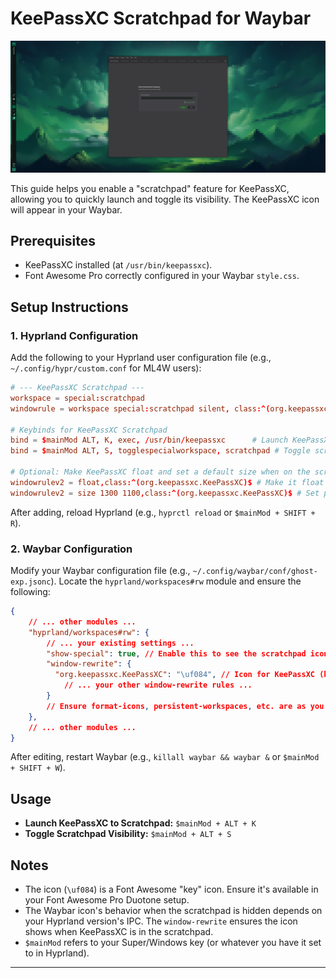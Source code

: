 # KeePassXC Scratchpad for Waybar

![FullScreen-2025-06-13_17-46-03.png](https://raw.githubusercontent.com/j5onrf/dots/refs/heads/main/waybar/May17-2025-Updates/themes/Ghostbar-Expedition/Special-Workspace-Example/FullScreen-2025-06-13_17-46-03.png)

This guide helps you enable a "scratchpad" feature for KeePassXC, allowing you to quickly launch and toggle its visibility. The KeePassXC icon will appear in your Waybar.

## Prerequisites

*   KeePassXC installed (at `/usr/bin/keepassxc`).
*   Font Awesome Pro correctly configured in your Waybar `style.css`.

## Setup Instructions

### 1. Hyprland Configuration

Add the following to your Hyprland user configuration file (e.g., `~/.config/hypr/custom.conf` for ML4W users):

```conf
# --- KeePassXC Scratchpad ---
workspace = special:scratchpad
windowrule = workspace special:scratchpad silent, class:^(org.keepassxc.KeePassXC)$

# Keybinds for KeePassXC Scratchpad
bind = $mainMod ALT, K, exec, /usr/bin/keepassxc      # Launch KeePassXC to scratchpad
bind = $mainMod ALT, S, togglespecialworkspace, scratchpad # Toggle scratchpad visibility

# Optional: Make KeePassXC float and set a default size when on the scratchpad
windowrulev2 = float,class:^(org.keepassxc.KeePassXC)$ # Make it float
windowrulev2 = size 1300 1100,class:^(org.keepassxc.KeePassXC)$ # Set preferred size
```


After adding, reload Hyprland (e.g., `hyprctl reload` or `$mainMod + SHIFT + R`).

### 2. Waybar Configuration

Modify your Waybar configuration file (e.g., `~/.config/waybar/conf/ghost-exp.jsonc`).
Locate the `hyprland/workspaces#rw` module and ensure the following:

```json
{
    // ... other modules ...
    "hyprland/workspaces#rw": {
        // ... your existing settings ...
        "show-special": true, // Enable this to see the scratchpad icon
        "window-rewrite": {
          "org.keepassxc.KeePassXC": "\uf084", // Icon for KeePassXC (key icon)
            // ... your other window-rewrite rules ...
        }
        // Ensure format-icons, persistent-workspaces, etc. are as you need them.
    },
    // ... other modules ...
}
```

After editing, restart Waybar (e.g., `killall waybar && waybar &` or `$mainMod + SHIFT + W`).

## Usage

*   **Launch KeePassXC to Scratchpad:** `$mainMod + ALT + K`
*   **Toggle Scratchpad Visibility:** `$mainMod + ALT + S`

## Notes

*   The icon (`\uf084`) is a Font Awesome "key" icon. Ensure it's available in your Font Awesome Pro Duotone setup.
*   The Waybar icon's behavior when the scratchpad is hidden depends on your Hyprland version's IPC. The `window-rewrite` ensures the icon shows when KeePassXC is in the scratchpad.
*   `$mainMod` refers to your Super/Windows key (or whatever you have it set to in Hyprland).

---

